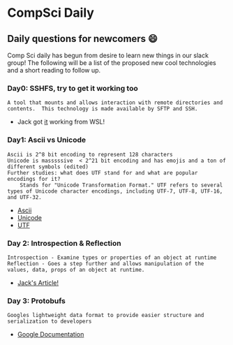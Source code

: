 # CompSci Daily
## Daily questions for newcomers 😄

Comp Sci daily has begun from desire to learn new things in our slack group! The following will be a list of the proposed new cool technologies and a short reading to follow up.

### Day0: SSHFS, try to get it working too
```
A tool that mounts and allows interaction with remote directories and contents.  This technology is made available by SFTP and SSH.
```
- Jack got [it](https://en.wikipedia.org/wiki/SSHFS) working from WSL!

### Day1: Ascii vs Unicode
```
Ascii is 2^8 bit encoding to represent 128 characters
Unicode is masssssive  < 2^21 bit encoding and has emojis and a ton of different symbols (edited) 
Further studies: what does UTF stand for and what are popular encodings for it?
    Stands for "Unicode Transformation Format." UTF refers to several types of Unicode character encodings, including UTF-7, UTF-8, UTF-16, and UTF-32.
```
- [Ascii](https://en.wikipedia.org/wiki/ASCII)
- [Unicode](https://en.wikipedia.org/wiki/Unicode)
- [UTF](https://en.wikipedia.org/wiki/UTF)

### Day 2: Introspection & Reflection
```
Introspection - Examine types or properties of an object at runtime
Reflection - Goes a step further and allows manipulation of the values, data, props of an object at runtime.
```
- [Jack's Article!](https://medium.com/@jdcorley/introspection-vs-reflection-part-1-1cb2c5f5f7d7)

### Day 3: Protobufs
```
Googles lightweight data format to provide easier structure and serialization to developers
```
- [Google Documentation](https://developers.google.com/protocol-buffers/)